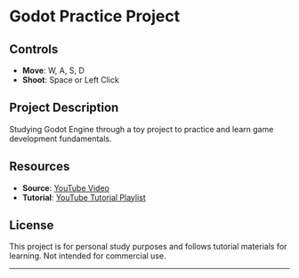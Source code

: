 # Godot Practice Project

## Controls
- **Move**: W, A, S, D
- **Shoot**: Space or Left Click

## Project Description
Studying Godot Engine through a toy project to practice and learn game development fundamentals.

## Resources
- **Source**: [YouTube Video](https://www.youtube.com/watch?v=Mc13Z2gboEk)
- **Tutorial**: [YouTube Tutorial Playlist](https://www.youtube.com/watch?v=q7wlSvt0JIc&list=PL4cUxeGkcC9iHCXBpxbdsOByZ55Ez4bgF&index=2)

## License
This project is for personal study purposes and follows tutorial materials for learning. Not intended for commercial use.

---
